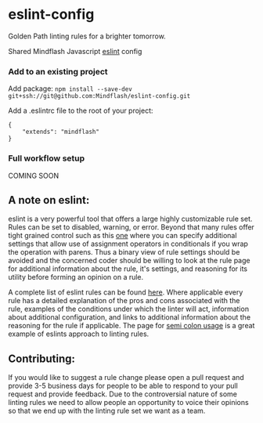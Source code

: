 # eslint-config
Golden Path linting rules for a brighter tomorrow.

Shared Mindflash Javascript [eslint](http://eslint.org) config

### Add to an existing project

Add package:
`npm install --save-dev git+ssh://git@github.com:Mindflash/eslint-config.git`

Add a .eslintrc file to the root of your project:

```
{
	"extends": "mindflash"
}
```

### Full workflow setup
COMING SOON


## A note on eslint:
eslint is a very powerful tool that offers a large highly customizable rule set. Rules can be set to
disabled, warning, or error. Beyond that many rules offer tight grained control such as this
[one](http://eslint.org/docs/rules/no-cond-assign) where you can specify additional settings that
allow use of assignment operators in conditionals if you wrap the operation with parens. Thus a binary view of rule
settings should be avoided and the concerned coder should be willing to look at the rule page for additional
information about the rule, it's settings, and reasoning for its utility before forming an opinion on a rule.

A complete list of eslint rules can be found [here](http://eslint.org/docs/rules/). Where applicable every rule
has a detailed explanation of the pros and cons associated with the rule, examples of the conditions under which the
linter will act, information about additional configuration, and links to additional information about the reasoning
for the rule if applicable. The page for [semi colon usage](http://eslint.org/docs/rules/semi) is a great example of
eslints approach to linting rules.


## Contributing:
If you would like to suggest a rule change please open a pull request and provide 3-5 business days for
people to be able to respond to your pull request and provide feedback. Due to the controversial nature of
some linting rules we need to allow people an opportunity to voice their opinions so that we end up with the
linting rule set we want as a team. 